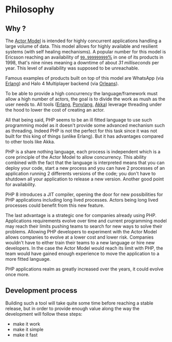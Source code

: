 # Philosophy

## Why ?

The [Actor Model](https://en.wikipedia.org/wiki/Actor_model) is intended for highly concurrent applications handling a large volume of data. This model allows for highly available and resilient systems (with self healing mechanisms). A popular number for this model is Ericsson reaching an availability of [`99.999999999`%](https://en.wikipedia.org/wiki/Erlang_(programming_language)#History) in one of its products in 1998, that's nine nines meaning a downtime of about *31 milliseconds* per year. This level of availability was supposed to be unreachable.

Famous examples of products built on top of this model are WhatsApp (via [Erlang](https://www.erlang.org)) and Halo 4 Multiplayer backend (via [Orleans](https://dotnet.github.io/orleans/)).

To be able to provide a high concurrency the language/framework must allow a high number of actors, the goal is to divide the work as mush as the user needs to. All tools ([Erlang](https://www.erlang.org), [Ponylang](https://www.ponylang.io), [Akka](https://akka.io)) leverage threading under the hood to lower the cost of creating an actor.

All that being said, PHP seems to be an ill fitted language to use such programming model as it doesn't provide some advanced mechanism such as threading. Indeed PHP is not the perfect for this task since it was not built for this king of things (unlike Erlang). But it has advantages compared to other tools like Akka.

PHP is a share nothing language, each process is independent which is a core principle of the Actor Model to allow concurrency. This ability combined with the fact that the language is interpreted means that you can deploy your code, start a new process and you can have 2 processes of an application running 2 differents versions of the code; you don't have to shutdown all your application to release a new version. Another good point for availability.

PHP 8 introduces a JIT compiler, opening the door for new possibilities for PHP applications including long lived processes. Actors being long lived processes could benefit from this new feature.

The last advantage is a strategic one for companies already using PHP. Applications requirements evolve over time and current programming model may reach their limits pushing teams to search for new ways to solve their problems. Allowing PHP developers to experiment with the Actor Model allows companies to evolve at a lower cost and lower risk. Companies wouldn't have to either train their teams to a new language or hire new developers. In the case the Actor Model would reach its limit with PHP, the team would have gained enough experience to move the application to a more fitted language.

PHP applications realm as greatly increased over the years, it could evolve once more.

## Development process

Building such a tool will take quite some time before reaching a stable release, but in order to provide enough value along the way the development will follow these steps:

- make it work
- make it simple
- make it fast
